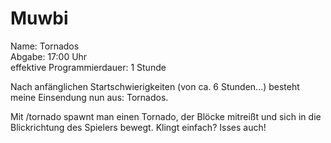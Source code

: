 Muwbi
=====
Name: Tornados<br>
Abgabe: 17:00 Uhr<br>
effektive Programmierdauer: 1 Stunde

Nach anfänglichen Startschwierigkeiten (von ca. 6 Stunden...) besteht meine Einsendung nun aus: Tornados.

Mit /tornado spawnt man einen Tornado, der Blöcke mitreißt und sich in die Blickrichtung des Spielers bewegt. 
Klingt einfach? Isses auch!
